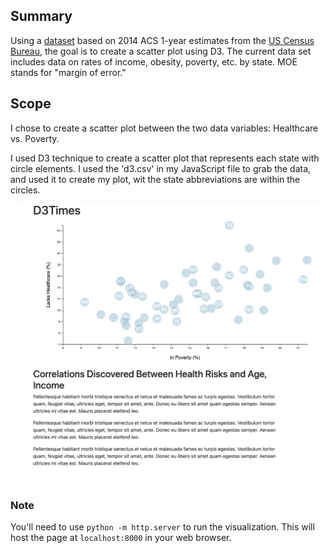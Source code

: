 ## Summary

Using a [dataset](assets/data/data.csv) based on 2014 ACS 1-year estimates from the [US Census Bureau](https://data.census.gov/cedsci/), the goal is to create a scatter plot using D3. The current data set includes data on rates of income, obesity, poverty, etc. by state. MOE stands for "margin of error."


## Scope

I chose to create a scatter plot between the two data variables: Healthcare vs. Poverty.

I used D3 technique to create a scatter plot that represents each state with circle elements. I used the 'd3.csv' in my JavaScript file to grab the data, and used it to create my plot, wit the state abbreviations are within the circles.

![Plot](Images/plot.png)

### Note
You'll need to use `python -m http.server` to run the visualization. This will host the page at `localhost:8000` in your web browser.
